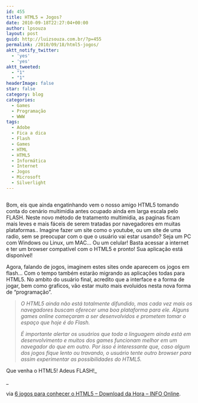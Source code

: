 ```yaml
---
id: 455
title: HTML5 = Jogos?
date: 2010-09-18T22:27:04+00:00
author: lpsouza
layout: post
guid: http://luizsouza.com.br/?p=455
permalink: /2010/09/18/html5-jogos/
aktt_notify_twitter:
  - 'yes'
  - 'yes'
aktt_tweeted:
  - "1"
  - "1"
headerImage: false
star: false
category: blog
categories:
  - Games
  - Programação
  - WWW
tags:
  - Adobe
  - Fica a dica
  - Flash
  - Games
  - HTML
  - HTML5
  - Informática
  - Internet
  - Jogos
  - Microsoft
  - Silverlight
---
```

<p style="text-align: center">
  <img src="http://ihcenter.com.br/luizsouza/files/2010/09/Justinsomnia1.jpg" alt="" />
</p>

Bom, eis que ainda engatinhando vem o nosso amigo HTML5 tomando conta do cenário multimídia antes ocupado ainda em larga escala pelo FLASH. Neste novo método de tratamento multimídia, as paginas ficam mais leves e mais fáceis de serem tratadas por navegadores em muitas plataformas.. Imagine fazer um site como o youtube, ou um site de uma radio, sem se preocupar com o que o usuário vai estar usando? Seja um PC com Windows ou Linux, um MAC&#8230; Ou um celular! Basta acessar a internet e ter um browser compatível com o HTML5 e pronto! Sua aplicação está disponível!

Agora, falando de jogos, imaginem estes sites onde aparecem os jogos em flash&#8230; Com o tempo também estarão migrando as aplicações todas para HTML5. No ambito do usuário final, acredito que a interface e a forma de jogar, bem como graficos, vão estar muito mais evoluidos nesta nova forma de &#8220;programação&#8221;.<!--more-->

> _O HTML5 ainda não está totalmente difundido, mas cada vez mais os navegadores buscam oferecer uma boa plataforma para ele. Alguns games online começaram a ser desenvolvidos e prometem tomar o espaço que hoje é do Flash._
> 
> _É importante alertar os usuários que toda a linguagem ainda está em desenvolvimento e muitos dos games funcionam melhor em um navegador do que em outro. Por isso é interessante que, caso algum dos jogos fique lento ou travando, o usuário tente outro browser para assim experimentar as possibilidades do HTML5._

Que venha o HTML5! Adeus FLASH!_
  
_ 

via [6 jogos para conhecer o HTML5 &#8211; Download da Hora &#8211; INFO Online](http://info.abril.com.br/noticias/blogs/download-da-hora/2010/09/17/experimente-seis-jogos-em-html5/).